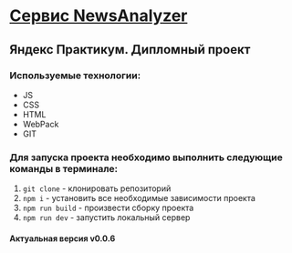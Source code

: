 
# [Сервис NewsAnalyzer](https://daryadomoroshchenko.github.io/news_analyzer/)
## Яндекс Практикум. Дипломный проект
### Используемые технологии:
* JS
* CSS
* HTML
* WebPack
* GIT
### Для запуска проекта необходимо выполнить следующие команды в терминале:
1. `git clone` - клонировать репозиторий
2. `npm i` - установить все необходимые зависимости проекта
3. `npm run build` - произвести сборку проекта
4. `npm run dev` - запустить локальный сервер
#### Актуальная версия v0.0.6
